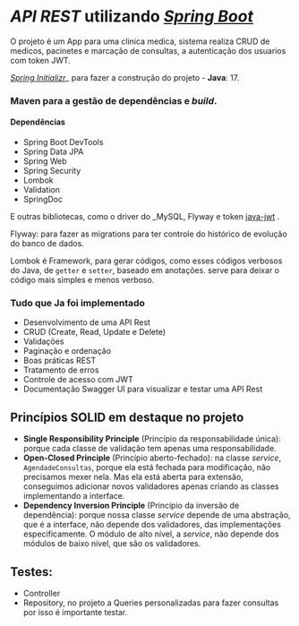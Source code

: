 


# _API REST_  utilizando  [_Spring Boot_](https://spring.io/projects/spring-boot)
O projeto é um App para uma clinica medica, sistema realiza CRUD de medicos, pacinetes e marcação de consultas, a autenticação dos usuarios com token JWT.

[_Spring Initializr_](https://start.spring.io)_  para fazer a construção do projeto -   **Java**: 17.

### Maven para a gestão de dependências e _build_.
####  Dependências
- Spring Boot DevTools
- Spring Data JPA
- Spring Web
- Spring Security
- Lombok
- Validation
-  SpringDoc

E outras bibliotecas, como o driver do  _MySQL, Flyway e token [java-jwt](https://github.com/auth0/java-jwt) .

Flyway: para fazer as migrations para ter controle do histórico de evolução do banco de dados.

Lombok é Framework, para gerar códigos, como esses códigos verbosos do Java, de `getter` e `setter`, baseado em anotações. serve para deixar  o código mais simples e menos verboso.

### Tudo que Ja foi implementado
-   Desenvolvimento de uma API Rest
-   ﻿﻿CRUD (Create, Read, Update e Delete)
-   ﻿﻿Validações
-   ﻿﻿Paginação e ordenação
-   ﻿﻿Boas práticas REST
-   ﻿﻿Tratamento de erros
-   ﻿﻿Controle de acesso com JWT
- Documentação Swagger UI para visualizar e testar uma API Rest


## Princípios SOLID em destaque no projeto

-   **Single Responsibility Principle**  (Princípio da responsabilidade única): porque cada classe de validação tem apenas uma responsabilidade.
-   **Open-Closed Principle**  (Princípio aberto-fechado): na classe  _service_,  `AgendadeConsultas`, porque ela está fechada para modificação, não precisamos mexer nela. Mas ela está aberta para extensão, conseguimos adicionar novos validadores apenas criando as classes implementando a interface.
-   **Dependency Inversion Principle**  (Princípio da inversão de dependência): porque nossa classe  _service_  depende de uma abstração, que é a interface, não depende dos validadores, das implementações especificamente. O módulo de alto nível, a  _service_, não depende dos módulos de baixo nível, que são os validadores.

## Testes:
- Controller
- Repository, no projeto a Queries personalizadas para fazer consultas por isso é importante testar.